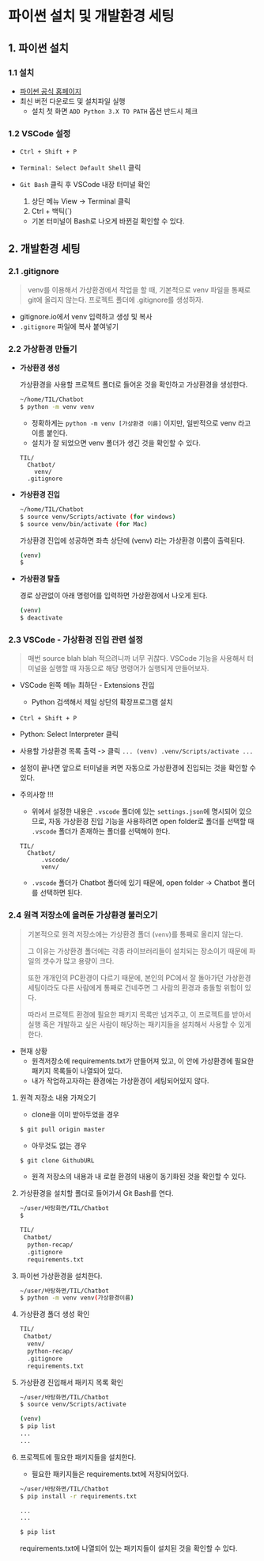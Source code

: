 # 파이썬 설치 및 개발환경 세팅

 ## 1. 파이썬 설치

### 1.1 설치

* [파이썬 공식 홈페이지](https://www.python.org/downloads/)
* 최신 버전 다운로드 및 설치파일 실행
  * 설치 첫 화면 `ADD Python 3.X TO PATH` 옵션 반드시 체크

### 1.2 VSCode 설정

* `Ctrl + Shift + P` 

* `Terminal: Select Default Shell` 클릭

* `Git Bash` 클릭 후 VSCode 내장 터미널 확인

  1. 상단 메뉴 View -> Terminal 클릭 
  2. Ctrl + 백틱(`) 

  * 기본 터미널이 Bash로 나오게 바뀐걸 확인할 수 있다.



## 2. 개발환경 세팅

### 2.1 .gitignore 

> venv를 이용해서 가상환경에서 작업을 할 때, 기본적으로 venv 파일을 통째로 git에 올리지 않는다. 프로젝트 폴더에 .gitignore를 생성하자.

* gitignore.io에서 venv 입력하고 생성 및 복사
* `.gitignore` 파일에 복사 붙여넣기

### 2.2 가상환경 만들기

* **가상환경 생성**

  가상환경을 사용할 프로젝트 폴더로 들어온 것을 확인하고 가상환경을 생성한다.

  ```bash
  ~/home/TIL/Chatbot
  $ python -m venv venv
  ```

  * 정확하게는 `python -m venv [가상환경 이름]` 이지만, 일반적으로 venv 라고 이름 붙인다.
  * 설치가 잘 되었으면 venv 폴더가 생긴 것을 확인할 수 있다.

  ```
  TIL/
    Chatbot/
      venv/
  	.gitignore
  ```

* **가상환경 진입**

  ```bash
  ~/home/TIL/Chatbot
  $ source venv/Scripts/activate (for windows)
  $ source venv/bin/activate (for Mac)
  ```
  가상환경 진입에 성공하면 좌측 상단에 (venv) 라는 가상환경 이름이 출력된다.

  ```bash
  (venv)
  $ 
  ```

* **가상환경 탈출**

  경로 상관없이 아래 명령어를 입력하면 가상환경에서 나오게 된다.

  ```bash
  (venv)
  $ deactivate
  ```

### 2.3 VSCode - 가상환경 진입 관련 설정

> 매번 source blah blah 적으려니까 너무 귀찮다. VSCode 기능을 사용해서 터미널을 실행할 때 자동으로 해당 명령어가 실행되게 만들어보자.

* VSCode 왼쪽 메뉴 최하단 - Extensions 진입 
  * Python 검색해서 제일 상단의 확장프로그램 설치
* `Ctrl + Shift + P` 
* Python: Select Interpreter 클릭
* 사용할 가상환경 목록 출력 -> 클릭  `... (venv) .venv/Scripts/activate ... `

* 설정이 끝나면 앞으로 터미널을 켜면 자동으로 가상환경에 진입되는 것을 확인할 수 있다.



* 주의사항 !!!

  * 위에서 설정한 내용은 `.vscode` 폴더에 있는 `settings.json`에 명시되어 있으므로, 자동 가상환경 진입 기능을 사용하려면 open folder로 폴더를 선택할 때 `.vscode` 폴더가 존재하는 폴더를 선택해야 한다.

  ```
  TIL/
    Chatbot/
    	.vscode/
    	venv/
  ```

  * `.vscode` 폴더가 Chatbot 폴더에 있기 때문에, open folder -> Chatbot 폴더를 선택하면 된다.



### 2.4 원격 저장소에 올려둔 가상환경 불러오기

>기본적으로 원격 저장소에는 가상환경 폴더 (`venv`)를 통째로 올리지 않는다. 
>
>그 이유는 가상환경 폴더에는 각종 라이브러리들이 설치되는 장소이기 때문에 파일의 갯수가 많고 용량이 크다.
>
>또한 개개인의 PC환경이 다르기 때문에, 본인의 PC에서 잘 돌아가던 가상환경 세팅이라도 다른 사람에게 통째로 건네주면 그 사람의 환경과 충돌할 위험이 있다.
>
>따라서 프로젝트 환경에 필요한 패키지 목록만 넘겨주고, 이 프로젝트를 받아서 실행 혹은 개발하고 싶은 사람이 해당하는 패키지들을 설치해서 사용할 수 있게 한다. 

* 현재 상황
  * 원격저장소에 requirements.txt가 만들어져 있고, 이 안에 가상환경에 필요한 패키지 목록들이 나열되어 있다.
  * 내가 작업하고자하는 환경에는 가상환경이 세팅되어있지 않다.

1. 원격 저장소 내용 가져오기

   * clone을 이미 받아두었을 경우

   ```bash
   $ git pull origin master
   ```

   * 아무것도 없는 경우

   ```bash
   $ git clone GithubURL
   ```

   * 원격 저장소의 내용과 내 로컬 환경의 내용이 동기화된 것을 확인할 수 있다.

2. 가상환경을 설치할 폴더로 들어가서 Git Bash를 연다.

   ```bash
   ~/user/바탕화면/TIL/Chatbot
   $ 
   ```

   ```bash
   TIL/
    Chatbot/
     python-recap/
     .gitignore
     requirements.txt
   ```

   

3. 파이썬 가상환경을 설치한다. 

   ```bash
   ~/user/바탕화면/TIL/Chatbot
   $ python -m venv venv(가상환경이름)
   ```

4. 가상환경 폴더 생성 확인

   ```bash
   TIL/
    Chatbot/
     venv/
     python-recap/
     .gitignore
     requirements.txt
   ```

5. 가상환경 진입해서 패키지 목록 확인

   ```bash
   ~/user/바탕화면/TIL/Chatbot
   $ source venv/Scripts/activate
   
   (venv)
   $ pip list
   ...
   ...
   ```

6. 프로젝트에 필요한 패키지들을 설치한다.

   * 필요한 패키지들은 requirements.txt에 저장되어있다.

   ```bash
   ~/user/바탕화면/TIL/Chatbot
   $ pip install -r requirements.txt
   
   ...
   ...
   ```

   ```bash
   $ pip list
   ```

   requirements.txt에 나열되어 있는 패키지들이 설치된 것을 확인할 수 있다.

   
